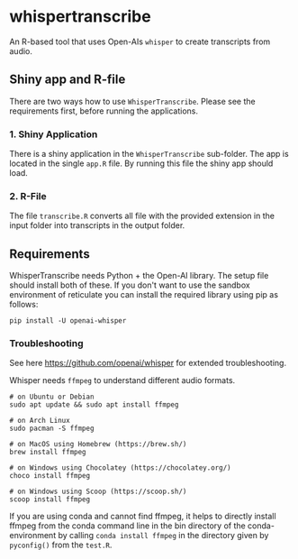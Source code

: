 # whispertranscribe

An R-based tool that uses Open-AIs `whisper` to create transcripts from audio.

## Shiny app and R-file

There are two ways how to use `WhisperTranscribe`. Please see the requirements
first, before running the applications.

### 1. Shiny Application
There is a shiny application in the `WhisperTranscribe` sub-folder. The app is 
located in the single `app.R` file. By running this file the shiny app should 
load.


### 2. R-File
The file `transcribe.R` converts all file with the provided extension in the
input folder into transcripts in the output folder.


## Requirements

WhisperTranscribe needs Python + the Open-AI library. The setup file should 
install both of these.
If you don't want to use the sandbox environment of reticulate you can install 
the required library using pip as follows:

```
pip install -U openai-whisper
```

### Troubleshooting
See here https://github.com/openai/whisper for extended troubleshooting.

Whisper needs `ffmpeg` to understand different audio formats.
```
# on Ubuntu or Debian
sudo apt update && sudo apt install ffmpeg

# on Arch Linux
sudo pacman -S ffmpeg

# on MacOS using Homebrew (https://brew.sh/)
brew install ffmpeg

# on Windows using Chocolatey (https://chocolatey.org/)
choco install ffmpeg

# on Windows using Scoop (https://scoop.sh/)
scoop install ffmpeg
```



If you are using conda and cannot find ffmpeg, it helps to directly install ffmpeg from the conda command line in the bin directory of the conda-environment by calling `conda install ffmpeg` in the directory given by `pyconfig()` from the `test.R`.